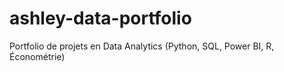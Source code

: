 # ashley-data-portfolio
Portfolio de projets en Data Analytics (Python, SQL, Power BI, R, Économétrie)
